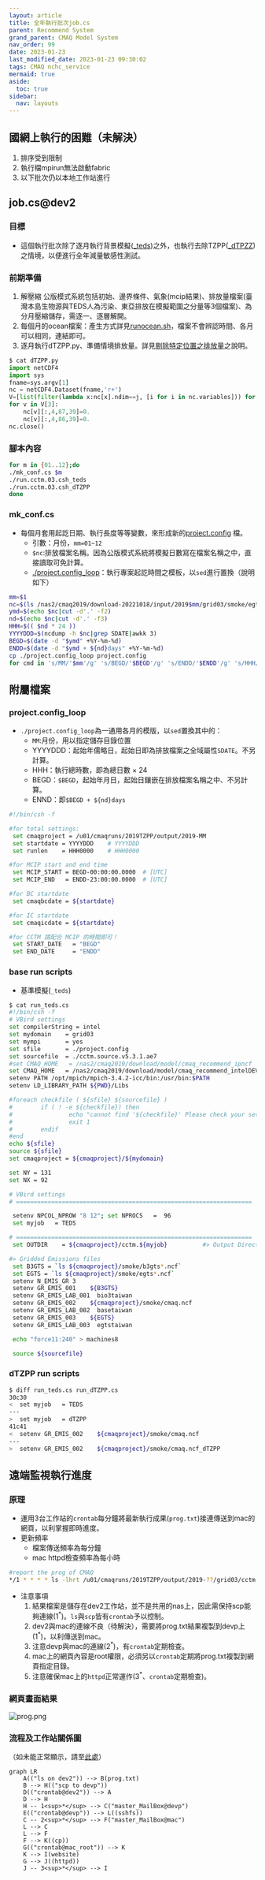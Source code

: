 ```yaml
---
layout: article
title: 全年執行批次job.cs
parent: Recommend System
grand_parent: CMAQ Model System
nav_order: 99
date: 2023-01-23
last_modified_date: 2023-01-23 09:30:02
tags: CMAQ nchc_service
mermaid: true
aside:
  toc: true
sidebar:
  nav: layouts
---
```


## 國網上執行的困難（未解決）

1. 排序受到限制
2. 執行檔mpirun無法啟動fabric
3. 以下批次仍以本地工作站進行

## job.cs@dev2

### 目標

- 這個執行批次除了逐月執行背景模擬([_teds](#base-run-scripts))之外，也執行去除TZPP([_dTPZZ](#dtzpp-run-scripts))之情境，以便進行全年減量敏感性測試。

### 前期準備

1. 解壓縮
   公版模式系統包括初始、邊界條件、氣象(mcip結果)、排放量檔案(臺灣本島生物源與TEDS人為污染、東亞排放在模擬範圍之分量等3個檔案)、為分月壓縮儲存，需逐一、逐層解開。
2. 每個月的ocean檔案：產生方式詳見[runocean.sh](https://sinotec2.github.io/Focus-on-Air-Quality/GridModels/TWNEPA_RecommCMAQ/exec/#runoceansh)，檔案不會辨認時間、各月可以相同，連結即可。
3. 逐月執行dTZPP.py、準備情境排放量。詳見[剔除特定位置之排放量](https://sinotec2.github.io/Focus-on-Air-Quality/GridModels/TWNEPA_RecommCMAQ/emis_sens/4dTZPP/#剔除特定位置之排放量)之說明。

```python
$ cat dTZPP.py
import netCDF4
import sys
fname=sys.argv[1]
nc = netCDF4.Dataset(fname,'r+')
V=[list(filter(lambda x:nc[x].ndim==j, [i for i in nc.variables])) for j in [1,2,3,4]]
for v in V[3]:
    nc[v][:,4,87,39]=0.
    nc[v][:,4,86,39]=0.
nc.close()
```

### 腳本內容

```bash
for m in {01..12};do
./mk_conf.cs $m
./run.cctm.03.csh_teds
./run.cctm.03.csh_dTZPP
done
```

### mk_conf.cs

- 每個月套用起訖日期、執行長度等等變數，來形成新的[project.config](../TWNEPA_RecommCMAQ/exec.md#2-模擬案例與時間projectconfig) 檔。
  - 引數：月份，`mm=01~12`
  - `$nc`:排放檔案名稱。因為公版模式系統將模擬日數寫在檔案名稱之中，直接讀取可免計算。
  - [./project.config_loop](#projectconfig_loop)：執行專案起訖時間之模板，以`sed`進行置換（說明如下）

```bash
mm=$1
nc=$(ls /nas2/cmaq2019/download-20221018/input/2019$mm/grid03/smoke/egts_l*.ncf)
ymd=$(echo $nc|cut -d'.' -f2)
nd=$(echo $nc|cut -d'.' -f3)
HHH=$(( $nd * 24 )) 
YYYYDDD=$(ncdump -h $nc|grep SDATE|awkk 3)
BEGD=$(date -d "$ymd" +%Y-%m-%d)
ENDD=$(date -d "$ymd + ${nd}days" +%Y-%m-%d)
cp ./project.config_loop project.config
for cmd in 's/MM/'$mm'/g' 's/BEGD/'$BEGD'/g' 's/ENDD/'$ENDD'/g' 's/HHH/'$HHH'/g' 's/YYYYDDD/'$YYYYDDD'/g';do sed -ie $cmd project.config ;done
```

## 附屬檔案

### project.config_loop

- `./project.config_loop`為一通用各月的模版，以`sed`置換其中的：
  - `MM`:月份，用以指定儲存目錄位置
  - YYYYDDD：起始年儒略日，起始日即為排放檔案之全域屬性`SDATE`。不另計算。
  - HHH：執行總時數，即為總日數 &times; 24
  - BEGD：`$BEGD`，起始年月日，起始日鑲嵌在排放檔案名稱之中、不另計算。
  - ENND：即`$BEGD + ${nd}days`

```bash
#!/bin/csh -f

#for total settings:
 set cmaqproject = /u01/cmaqruns/2019TZPP/output/2019-MM
 set startdate = YYYYDDD	# YYYYDDD
 set runlen    = HHH0000	# HHH0000

#for MCIP start and end time
 set MCIP_START = BEGD-00:00:00.0000  # [UTC]
 set MCIP_END   = ENDD-23:00:00.0000  # [UTC]

#for BC startdate
 set cmaqbcdate = ${startdate}

#for IC startdate
 set cmaqicdate = ${startdate}

#for CCTM 請配合 MCIP 的時間即可！
 set START_DATE   = "BEGD" 
 set END_DATE     = "ENDD" 
```

### base run scripts

- 基準模擬(`_teds`)

```bash
$ cat run_teds.cs 
#!/bin/csh -f
# VBird settings
set compilerString = intel 
set mydomain    = grid03
set mympi       = yes
set sfile       = ./project.config
set sourcefile  = ./cctm.source.v5.3.1.ae7
#set CMAQ_HOME   = /nas2/cmaq2019/download/model/cmaq_recommend_ipncf
set CMAQ_HOME   = /nas2/cmaq2019/download/model/cmaq_recommend_intelDEV2
setenv PATH /opt/mpich/mpich-3.4.2-icc/bin:/usr/bin:$PATH
setenv LD_LIBRARY_PATH ${PWD}/Libs

#foreach checkfile ( ${sfile} ${sourcefile} )
#        if ( ! -e ${checkfile}) then
#                echo "cannot find '${checkfile}' Please check your settings."
#                exit 1
#        endif
#end
echo ${sfile}
source ${sfile}
set cmaqproject = ${cmaqproject}/${mydomain}

set NY = 131
set NX = 92

# VBird settings
# ===================================================================

 setenv NPCOL_NPROW "8 12"; set NPROCS   =  96
 set myjob   = TEDS

# ===================================================================
 set OUTDIR    = ${cmaqproject}/cctm.${myjob}          #> Output Directory

#> Gridded Emissions files
 set B3GTS = `ls ${cmaqproject}/smoke/b3gts*.ncf`
 set EGTS = `ls ${cmaqproject}/smoke/egts*.ncf`
 setenv N_EMIS_GR 3
 setenv GR_EMIS_001    ${B3GTS}
 setenv GR_EMIS_LAB_001  bio3taiwan
 setenv GR_EMIS_002    ${cmaqproject}/smoke/cmaq.ncf
 setenv GR_EMIS_LAB_002  basetaiwan
 setenv GR_EMIS_003    ${EGTS}
 setenv GR_EMIS_LAB_003  egtstaiwan

 echo "force11:240" > machines8

 source ${sourcefile}
```

### dTZPP run scripts

```bash
$ diff run_teds.cs run_dTZPP.cs 
30c30
<  set myjob   = TEDS
---
>  set myjob   = dTZPP
41c41
<  setenv GR_EMIS_002    ${cmaqproject}/smoke/cmaq.ncf
---
>  setenv GR_EMIS_002    ${cmaqproject}/smoke/cmaq.ncf_dTZPP
```

## 遠端監視執行進度

### 原理

- 運用3台工作站的`crontab`每分鐘將最新執行成果(`prog.txt`)接連傳送到mac的網頁，以利掌握即時進度。
- 更新頻率
  - 檔案傳送頻率為每分鐘
  - mac httpd檢查頻率為每小時

```bash
#report the prog of CMAQ
*/1 * * * * ls -lhrt /u01/cmaqruns/2019TZPP/output/2019-??/grid03/cctm.*/daily/CCTM_AC*|tail > ~/prog.txt;scp ~/prog.txt devp:~/mac/kuang/master_MailBox
```

- 注意事項
  1. 結果檔案是儲存在dev2工作站，並不是共用的nas上，因此需保持scp能夠連線(1<sup>*</sup>)。`ls`與`scp`皆有`crontab`予以控制。
  2. dev2與mac的連線不良（待解決），需要將prog.txt結果複製到devp上(1<sup>*</sup>)，以利傳送到mac。
  3. 注意devp與mac的連線(2<sup>*</sup>)，有`crontab`定期檢查。
  4. mac上的網頁內容是root權限，必須另以`crontab`定期將prog.txt複製到網頁指定目錄。
  5. 注意確保mac上的`httpd`正常運作(3<sup>*</sup>、`crontab`定期檢查)。

### 網頁畫面結果

![prog.png](https://github.com/sinotec2/Focus-on-Air-Quality/raw/main/assets/images/prog.png)

### 流程及工作站關係圖

（如未能正常顯示，請至[此處](https://github.com/sinotec2/Focus-on-Air-Quality/blob/main/GridModels/TWNEPA_RecommCMAQ/job_cs.md#流程及工作站關係圖)）

```mermaid
graph LR
    A(("ls on dev2")) --> B(prog.txt)
    B --> H(("scp to devp"))
    D(("crontab@dev2")) --> A
    D --> H
    H -- 1<sup>*</sup> --> C("master_MailBox@devp")
    E(("crontab@devp")) --> L((sshfs))
    C -- 2<sup>*</sup> --> F("master_MailBox@mac")
    L --> C
    L --> F
    F --> K((cp))
    G(("crontab@mac_root")) --> K
    K --> I(website)
    G --> J((httpd))
    J -- 3<sup>*</sup> --> I
```
